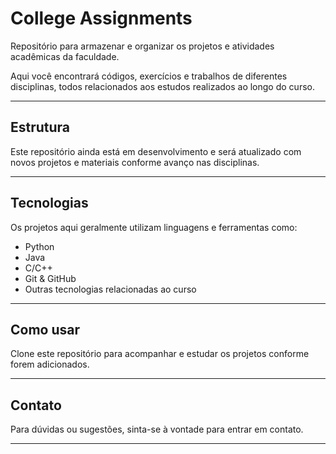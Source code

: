 # College Assignments

Repositório para armazenar e organizar os projetos e atividades acadêmicas da faculdade.

Aqui você encontrará códigos, exercícios e trabalhos de diferentes disciplinas, todos relacionados aos estudos realizados ao longo do curso.

---

## Estrutura

Este repositório ainda está em desenvolvimento e será atualizado com novos projetos e materiais conforme avanço nas disciplinas.

---

## Tecnologias

Os projetos aqui geralmente utilizam linguagens e ferramentas como:

- Python  
- Java  
- C/C++  
- Git & GitHub  
- Outras tecnologias relacionadas ao curso

---

## Como usar

Clone este repositório para acompanhar e estudar os projetos conforme forem adicionados.

---

## Contato

Para dúvidas ou sugestões, sinta-se à vontade para entrar em contato.

---

